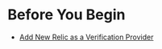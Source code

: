 # Before You Begin

* [Add New Relic as a Verification Provider](../../../platform/7_Connectors/connect-to-monitoring-and-logging-systems.md)
